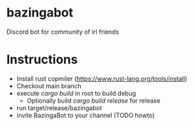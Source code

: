 # bazingabot
Discord bot for community of irl friends

# Instructions

- Install rust copmiler (https://www.rust-lang.org/tools/install)
- Checkout main branch
- execute _cargo build_ in root to build debug
  - Optionally  build _cargo build release_ for release
- run target/release/bazingabot
- invite BazingaBot to your channel (TODO howto)
